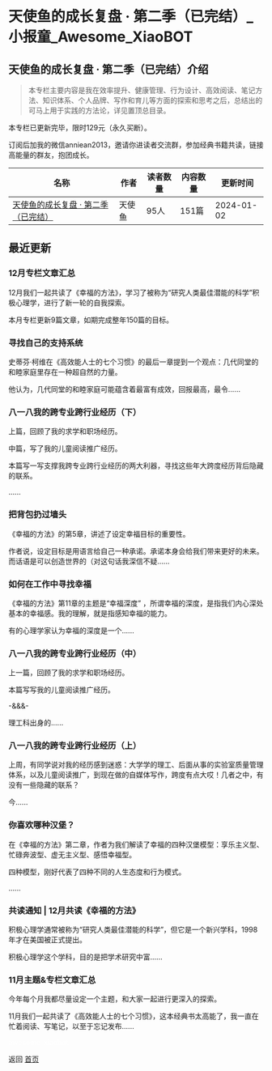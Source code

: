 # 天使鱼的成长复盘 · 第二季（已完结）_小报童_Awesome_XiaoBOT

## 天使鱼的成长复盘 · 第二季（已完结）介绍
> 本专栏主要内容是我在效率提升、健康管理、行为设计、高效阅读、笔记方法、知识体系、个人品牌、写作和育儿等方面的探索和思考之后，总结出的可马上用于实践的方法论，详见置顶总目录。    
    
本专栏已更新完毕，限时129元（永久买断）。    
    
订阅后加我的微信anniean2013，邀请你进读者交流群，参加经典书籍共读，链接高能量的群友，抱团成长。  
  


|名称|作者|读者数量|内容数量|更新时间|
|---|---|---|---|---|
|[天使鱼的成长复盘 · 第二季（已完结）](https://xiaobot.net/p/tianshiyu2023?refer=9c3f1c95-a052-465a-9902-f6d75080262a)|天使鱼|95人|151篇|2024-01-02|

## 最近更新
### 12月专栏文章汇总

12月我们一起共读了《幸福的方法》，学习了被称为“研究人类最佳潜能的科学”积极心理学，进行了新一轮的自我探索。

本月专栏更新9篇文章，如期完成整年150篇的目标。

### 寻找自己的支持系统

史蒂芬·柯维在《高效能人士的七个习惯》的最后一章提到一个观点：几代同堂的和睦家庭里存在一种超自然的力量。

他认为，几代同堂的和睦家庭可能蕴含着最富有成效，回报最高，最令......

### 八一八我的跨专业跨行业经历（下）

上篇，回顾了我的求学和职场经历。

中篇，写了我的儿童阅读推广经历。

本篇写一写支撑我跨专业跨行业经历的两大利器，寻找这些年大跨度经历背后隐藏的联系。

......

### 把背包扔过墙头

《幸福的方法》的第5章，讲述了设定幸福目标的重要性。

作者说，设定目标是用语言给自己一种承诺。承诺本身会给我们带来更好的未来。而话语是可以创造世界的（对这句话我深信不疑......

### 如何在工作中寻找幸福

《幸福的方法》第11章的主题是“幸福深度” ，所谓幸福的深度，是指我们内心深处基本的幸福感。我的理解，就是指感知幸福的能力。

有的心理学家认为幸福的深度是一个......

### 八一八我的跨专业跨行业经历（中）

上一篇，回顾了我的求学和职场经历。

本篇写写我的儿童阅读推广经历。

-&&&-

理工科出身的......

### 八一八我的跨专业跨行业经历（上）

上周，有同学说对我的经历感到迷惑：大学学的理工、后面从事的实验室质量管理体系，以及儿童阅读推广，到现在做的自媒体写作，跨度有点大哎！几者之中，有没有一些隐藏的联系？

今......

### 你喜欢哪种汉堡？

在《幸福的方法》第二章，作者为我们解读了幸福的四种汉堡模型：享乐主义型、忙碌奔波型、虚无主义型、感悟幸福型。

四种模型，刚好代表了四种不同的人生态度和行为模式。

......

### 共读通知 | 12月共读《幸福的方法》

积极心理学通常被称为“研究人类最佳潜能的科学”，但它是一个新兴学科，1998年才在美国被正式提出。

积极心理学这个学科，目的是把学术研究中富......

### 11月主题&专栏文章汇总

今年每个月我都尽量设定一个主题，和大家一起进行更深入的探索。

11月我们一起共读了《高效能人士的七个习惯》，这本经典书太高能了，我一直在忙着阅读、写笔记，以至于忘记发布......


<a href="https://github.com/Reno9527/awesome-xiaobot" style="color: white; text-decoration: none;">awesome-xiaobot</a>

返回 [首页](../README.md)
